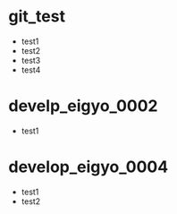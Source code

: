 # git_test

- test1
- test2
- test3
- test4

# develp_eigyo_0002

- test1

# develop_eigyo_0004

- test1
- test2